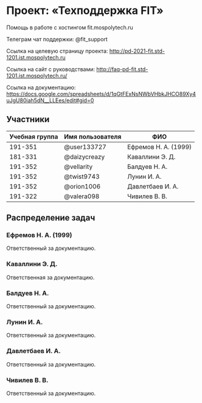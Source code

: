 # Проект: «Техподдержка FIT»

Помощь в работе с хостингом fit.mospolytech.ru

Телеграм чат поддержки: @fit_support

Ссылка на целевую страницу проекта: http://pd-2021-fit.std-1201.ist.mospolytech.ru

Ссылка на сайт с руководствами: http://faq-pd-fit.std-1201.ist.mospolytech.ru/

Ссылка на документацию: https://docs.google.com/spreadsheets/d/1qGtFExNsNWbVHbkJHCO89Xy4uJgU80iah5dN__LLEes/edit#gid=0

## Участники

| Учебная группа | Имя пользователя | ФИО                      |
|----------------|------------------|--------------------------|
| 191-351        | @user133727      | Ефремов Н. А. (1999)     |
| 181-331        | @daizycreazy     | Каваллини Э. Д.          |
| 191-352        | @vellarity       | Балдуев Н. А.            |
| 191-352        | @twist9743       | Лунин И. А.              |
| 191-352        | @orion1006       | Давлетбаев И. А.         |
| 191-322        | @valera098       | Чивилев В. В.            |

## Распределение задач

### Ефремов Н. А. (1999)

Ответственный за документацию.

### Каваллини Э. Д.

Ответственная за документацию.

### Балдуев Н. А. 

Ответственный за документацию.

### Лунин И. А.

Ответственный за документацию.

### Давлетбаев И. А.

Ответственный за документацию.

### Чивилев В. В.

Ответственный за документацию.


